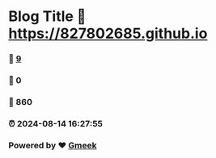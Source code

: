 # Blog Title :link: https://827802685.github.io 
### :page_facing_up: [9](https://827802685.github.io/tag.html) 
### :speech_balloon: 0 
### :hibiscus: 860 
### :alarm_clock: 2024-08-14 16:27:55 
### Powered by :heart: [Gmeek](https://github.com/Meekdai/Gmeek)
